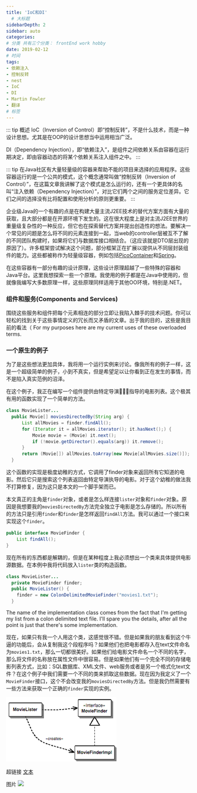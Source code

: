 ```yaml
---
title: 'IoC和DI'
  # 大标题
sidebarDepth: 2
sidebar: auto
categories:
# 分类 共有三个分类： frontEnd work hobby
date: 2019-02-12
# 时间
tags:
- 依赖注入
- 控制反转
- nest
- IoC
- DI
- Martin Fowler
- 翻译
# 标签
---
```


::: tip 概述
IoC（Inversion of Control）即“控制反转”，不是什么技术，而是一种设计思想。尤其是在OOP的设计思想当中运用相当广泛。

DI（Dependency Injection），即“依赖注入”，是组件之间依赖关系由容器在运行期决定，即由容器动态的将某个依赖关系注入组件之中。
:::

::: tip
在Java社区有大量轻量级的容器来帮助不能的项目来选择的应用程序。这些容器运行的是一个公共的模式，这个概念通常叫做“控制反转（Inversion of Control）”，在这篇文章我讲解了这个模式是怎么运行的，还有一个更具体的名叫“注入依赖（Dependency Injection）”，对比它们两个之间的服务定位差异。它们之间的选择没有比将配置和使用分析的原则更重要。
:::

企业级Java的一个有趣的点是在构建大量主流J2EE技术的替代方案方面有大量的获取，且大部分都是在开源环境下发生的。这在很大程度上是对主流J2EE世界的重量级复杂性的一种反应，但它也在探索替代方案并提出创造性的想法。要解决一个常见的问题是怎么将不同的元素连接到一起，当web的controller层被互不了解的不同团队构建时，如果将它们与数据库接口相结合。（这应该就是DTO层出现的原因了）。许多框架尝试解决这个问题，部分框架正在扩展以提供从不同层封装组件的能力。这些都被称作为轻量级容器，例如包括[PicoContainer](http://picocontainer.com/)和[Spring](https://spring.io/)。

在这些容器有一部分有趣的设计原理，这些设计原理超越了一些特殊的容器和Java平台。这里我想探索一些一个原理。我使用的例子都是在Java中使用的，但就像我编写大多数原理一样，这些原理同样适用于其他OO环境，特别是.NET。
### 组件和服务(Components and Services)
围绕这些服务和组件把每个元素相连的部分立即让我陷入棘手的技术问题。你可以轻松的找到关于这些事情定义的冗长而又矛盾的文章。出于我的目的，这些是我目前的看法（ For my purposes here are my current uses of these overloaded terms.

### 一个原生的例子
为了是这些想法更加具体，我将用一个运行实例来讨论。像我所有的例子一样，这是一个超级简单的例子，小到不真实，但是希望足以让你看到正在发生的事情，而不是陷入真实范例的沼泽。

在这个例子，我正在编写一个组件提供由特定导演指导的电影列表。这个极其有用的函数实现了一个简单的方法。

``` java
class MovieLister...
  public Movie[] moviesDirectedBy(String arg) {
      List allMovies = finder.findAll();
      for (Iterator it = allMovies.iterator(); it.hasNext();) {
          Movie movie = (Movie) it.next();
          if (!movie.getDirector().equals(arg)) it.remove();
      }
      return (Movie[]) allMovies.toArray(new Movie[allMovies.size()]);
  }
```

这个函数的实现是极度幼稚的方式，它调用了finder对象来返回所有它知道的电影。然后它只是搜索这个列表返回由特定导演执导的电影。对于这个幼稚的做法我不打算修复，因为这只是本文的一个脚手架而已。

本文真正的主角是`finder`对象，或者是怎么样连接`lister`对象和`finder`对象。原因是我想要我的`moviesDirectedBy`方法完全独立于电影是怎么存储的。所以所有的方法只是引用`finder`和`finder`是怎样返回`findAll`方法。我可以通过一个接口来实现这个`finder`。

```java
public interface MovieFinder {
    List findAll();
}
```

现在所有的东西都是解耦的，但是在某种程度上我必须想出一个类来具体提供电影源数据。在本例中我将代码放入`lister`类的构造函数。

```java
class MovieLister...
  private MovieFinder finder;
  public MovieLister() {
    finder = new ColonDelimitedMovieFinder("movies1.txt");
  }
```

The name of the implementation class comes from the fact that I'm getting my list from a colon delimited text file. I'll spare you the details, after all the point is just that there's some implementation.

现在，如果只有我一个人用这个类，这感觉很不错。但是如果我的朋友看到这个牛逼的功能后，会从复制我这个段程序吗？如果他们也把电影都存入在text文件命名为`movies1.txt`，那么一切都很美好。如果他们给电影文件命名一个不同的名字，那么将文件的名称放在属性文件中很容易。但是如果他们有一个完全不同的存储电影列表方式，比如：SQL数据库、XML文件、web服务或者是另一个格式化text文件？在这个例子中我们需要一个不同的类来抓取这些数据。现在因为我定义了一个`MovieFinder`接口，这个不会改变我的`moviesDirectedBy`方法。但是我仍然需要有一些方法来获取一个正确的`finder`实现的实例。

![](../../.vuepress/public/ioc-01.gif)



超链接 [文本](URL)
<!-- ../../.vuepress/public/line-height.png) -->
图片 ![](url)

